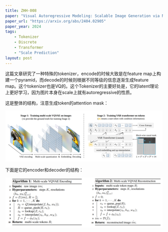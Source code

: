 ```yaml
---
title: ZHH-008
paper: "Visual Autoregressive Modeling: Scalable Image Generation via Next-Scale Prediction"
paper_url: "https://arxiv.org/abs/2404.02905"
paper_year: 2024
tags: 
    - Tokenizer
    - Discrete
    - Transformer
    - "Scale Prediction"
layout: post
---
```


这篇文章研究了一种特殊的tokenizer，encode的时候大致是在feature map上构建一个pyramid，而decode的时候则根据不同等级的信息逐渐生成feature map。这个tokenizer也是VQ的。这个Tokenizer的主要好处是，它的latent理论上更好学习，因为图片本身在scale上就有autoregressive的性质。

这是整体的结构，注意生成token的attention mask：

![](/papers/ZHH-008/image.png)

下面是它的encoder和decoder的结构：

![](/papers/ZHH-008/algo.png)
